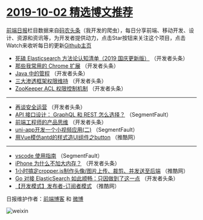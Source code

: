# [2019-10-02 精选博文推荐](http://hao.caibaojian.com/date/2019/10/02)

[前端日报](http://caibaojian.com/c/news)栏目数据来自[码农头条](http://hao.caibaojian.com/)（我开发的爬虫），每日分享前端、移动开发、设计、资源和资讯等，为开发者提供动力，点击Star按钮来关注这个项目，点击Watch来收听每日的更新[Github主页](https://github.com/kujian/frontendDaily)
* [死磕 Elasticsearch 方法论认知清单（2019 国庆更新版）](http://hao.caibaojian.com/126632.html) （开发者头条）
* [那些我常用的 Chrome 扩展](http://hao.caibaojian.com/126633.html) （开发者头条）
* [Java 中的管程](http://hao.caibaojian.com/126634.html) （开发者头条）
* [三大渗透框架权限维持](http://hao.caibaojian.com/126635.html) （开发者头条）
* [ZooKeeper ACL 权限控制机制](http://hao.caibaojian.com/126639.html) （开发者头条）

***
* [再谈安全运营](http://hao.caibaojian.com/126641.html) （开发者头条）
* [API 接口设计： GraphQL 和 REST 怎么选择？](http://hao.caibaojian.com/126628.html) （SegmentFault）
* [前端工程师的产品思维](http://hao.caibaojian.com/126644.html) （开发者头条）
* [uni-app开发一个小视频应用(二)](http://hao.caibaojian.com/126629.html) （SegmentFault）
* [用Vue模仿antd的样式造UI组件之button](http://hao.caibaojian.com/126649.html) （推酷网）

***
* [vscode 使用指南](http://hao.caibaojian.com/126630.html) （SegmentFault）
* [iPhone 为什么不加大内存？](http://hao.caibaojian.com/126631.html) （开发者头条）
* [1小时搞定cropper.js制作头像/图片上传、裁剪、并发送至后端](http://hao.caibaojian.com/126651.html) （推酷网）
* [Go 对接 ElasticSearch 如此顺畅：只因做到了这一点](http://hao.caibaojian.com/126637.html) （开发者头条）
* [【开发模式】发布者-订阅者模式](http://hao.caibaojian.com/126650.html) （推酷网）

日报维护作者：[前端博客](http://caibaojian.com/) 和 [微博](http://caibaojian.com/go/weibo)

![weixin](https://user-images.githubusercontent.com/3055447/38468989-651132ac-3b80-11e8-8e6b-15122322a9d7.png)